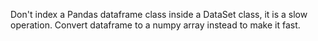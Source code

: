 Don't index a Pandas dataframe class inside a DataSet class, it is a slow operation.
Convert dataframe to a numpy array instead to make it fast.
